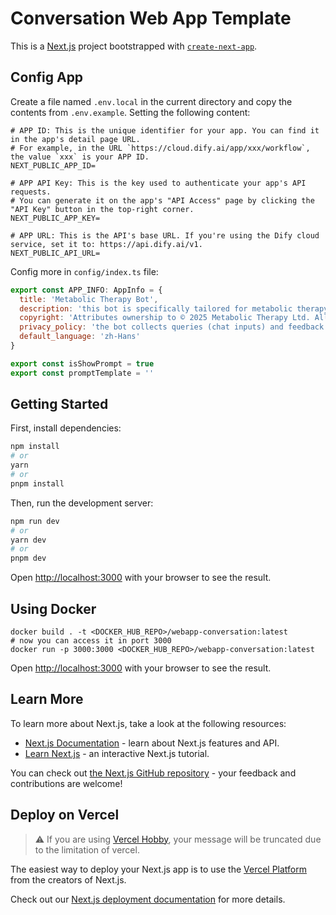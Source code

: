 # Conversation Web App Template
This is a [Next.js](https://nextjs.org/) project bootstrapped with [`create-next-app`](https://github.com/vercel/next.js/tree/canary/packages/create-next-app).

## Config App
Create a file named `.env.local` in the current directory and copy the contents from `.env.example`. Setting the following content:
```
# APP ID: This is the unique identifier for your app. You can find it in the app's detail page URL. 
# For example, in the URL `https://cloud.dify.ai/app/xxx/workflow`, the value `xxx` is your APP ID.
NEXT_PUBLIC_APP_ID=

# APP API Key: This is the key used to authenticate your app's API requests. 
# You can generate it on the app's "API Access" page by clicking the "API Key" button in the top-right corner.
NEXT_PUBLIC_APP_KEY=

# APP URL: This is the API's base URL. If you're using the Dify cloud service, set it to: https://api.dify.ai/v1.
NEXT_PUBLIC_API_URL=
```

Config more in `config/index.ts` file:   
```js
export const APP_INFO: AppInfo = {
  title: 'Metabolic Therapy Bot',
  description: 'this bot is specifically tailored for metabolic therapy',
  copyright: 'Attributes ownership to © 2025 Metabolic Therapy Ltd. All rights reserved.',
  privacy_policy: 'the bot collects queries (chat inputs) and feedback (via Google Form) to function, with no third-party sharing',
  default_language: 'zh-Hans'
}

export const isShowPrompt = true
export const promptTemplate = ''
```

## Getting Started
First, install dependencies:
```bash
npm install
# or
yarn
# or
pnpm install
```

Then, run the development server:

```bash
npm run dev
# or
yarn dev
# or
pnpm dev
```
Open [http://localhost:3000](http://localhost:3000) with your browser to see the result.

## Using Docker

```
docker build . -t <DOCKER_HUB_REPO>/webapp-conversation:latest
# now you can access it in port 3000
docker run -p 3000:3000 <DOCKER_HUB_REPO>/webapp-conversation:latest
```

Open [http://localhost:3000](http://localhost:3000) with your browser to see the result.

## Learn More

To learn more about Next.js, take a look at the following resources:

- [Next.js Documentation](https://nextjs.org/docs) - learn about Next.js features and API.
- [Learn Next.js](https://nextjs.org/learn) - an interactive Next.js tutorial.

You can check out [the Next.js GitHub repository](https://github.com/vercel/next.js/) - your feedback and contributions are welcome!

## Deploy on Vercel

> ⚠️ If you are using [Vercel Hobby](https://vercel.com/pricing), your message will be truncated due to the limitation of vercel.


The easiest way to deploy your Next.js app is to use the [Vercel Platform](https://vercel.com/new?utm_medium=default-template&filter=next.js&utm_source=create-next-app&utm_campaign=create-next-app-readme) from the creators of Next.js.

Check out our [Next.js deployment documentation](https://nextjs.org/docs/deployment) for more details.
